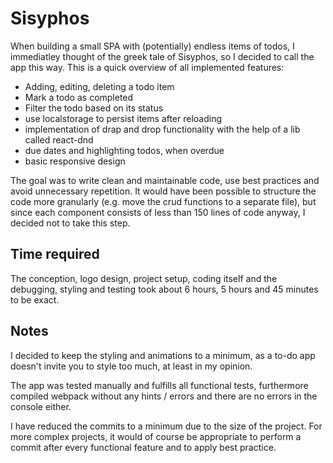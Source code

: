 # Sisyphos

When building a small SPA with (potentially) endless items of todos, I immediatley thought of the greek tale of Sisyphos, so I decided to call the app this way. This is a quick overview of all implemented features:

- Adding, editing, deleting a todo item
- Mark a todo as completed
- Filter the todo based on its status
- use localstorage to persist items after reloading
- implementation of drap and drop functionality with the help of a lib called react-dnd
- due dates and highlighting todos, when overdue
- basic responsive design

The goal was to write clean and maintainable code, use best practices and avoid unnecessary repetition. It would have been possible to structure the code more granularly (e.g. move the crud functions to a separate file), but since each component consists of less than 150 lines of code anyway, I decided not to take this step.

## Time required

The conception, logo design, project setup, coding itself and the debugging, styling and testing took about 6 hours, 5 hours and 45 minutes to be exact.

## Notes

I decided to keep the styling and animations to a minimum, as a to-do app doesn't invite you to style too much, at least in my opinion.

The app was tested manually and fulfills all functional tests, furthermore compiled webpack without any hints / errors and there are no errors in the console either.

I have reduced the commits to a minimum due to the size of the project. For more complex projects, it would of course be appropriate to perform a commit after every functional feature and to apply best practice.
